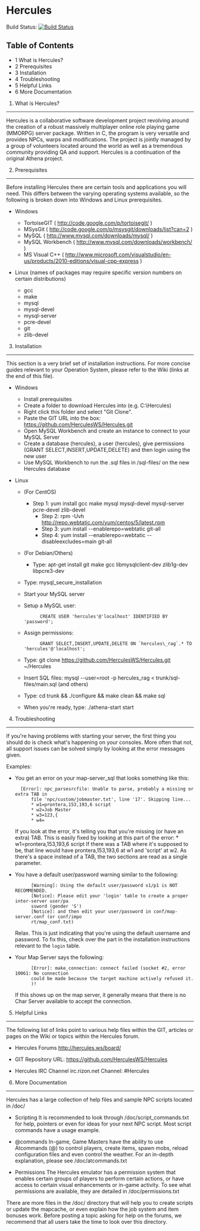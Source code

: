 Hercules
========

Build Status: [![Build Status](https://travis-ci.org/HerculesWS/Hercules.png?branch=master)](https://travis-ci.org/HerculesWS/Hercules) 

Table of Contents
---------
* 1 What is Hercules?
* 2 Prerequisites
* 3 Installation
* 4 Troubleshooting
* 5 Helpful Links
* 6 More Documentation

1. What is Hercules?
---------
Hercules is a collaborative software development project revolving around the
creation of a robust massively multiplayer online role playing game (MMORPG)
server package. Written in C, the program is very versatile and provides NPCs,
warps and modifications. The project is jointly managed by a group of volunteers
located around the world as well as a tremendous community providing QA and
support. Hercules is a continuation of the original Athena project.

2. Prerequisites
---------
Before installing Hercules there are certain tools and applications you will need.
This differs between the varying operating systems available, so the following
is broken down into Windows and Linux prerequisites.

* Windows
	* TortoiseGIT ( http://code.google.com/p/tortoisegit/ )
	* MSysGit ( http://code.google.com/p/msysgit/downloads/list?can=2 )
	* MySQL ( http://www.mysql.com/downloads/mysql/ )
	* MySQL Workbench ( http://www.mysql.com/downloads/workbench/ )
	* MS Visual C++ ( http://www.microsoft.com/visualstudio/en-us/products/2010-editions/visual-cpp-express )

* Linux (names of packages may require specific version numbers on certain distributions)
	* gcc
	* make
	* mysql
	* mysql-devel
	* mysql-server
	* pcre-devel
	* git
	* zlib-devel

3. Installation
---------
This section is a very brief set of installation instructions. For more concise guides
relevant to your Operation System, please refer to the Wiki (links at the end of this file).

* Windows
	* Install prerequisites
	* Create a folder to download Hercules into (e.g. C:\Hercules)
	* Right click this folder and select "Git Clone".
	* Paste the GIT URL into the box: https://github.com/HerculesWS/Hercules.git
	* Open MySQL Workbench and create an instance to connect to your MySQL Server
	* Create a database (hercules), a user (hercules), give permissions (GRANT SELECT,INSERT,UPDATE,DELETE)
		and then login using the new user
	* Use MySQL Workbench to run the .sql files in /sql-files/ on the new Hercules database

* Linux
	* (For CentOS)
		* Step 1: yum install gcc make mysql mysql-devel mysql-server pcre-devel zlib-devel
			* Step 2: rpm -Uvh http://repo.webtatic.com/yum/centos/5/latest.rpm
			* Step 3: yum install --enablerepo=webtatic git-all
			* Step 4: yum install --enablerepo=webtatic --disableexcludes=main git-all
	* (For Debian/Others)
		* Type: apt-get install git make gcc libmysqlclient-dev zlib1g-dev libpcre3-dev
	* Type: mysql_secure_installation
	* Start your MySQL server
	* Setup a MySQL user:

				CREATE USER 'hercules'@'localhost' IDENTIFIED BY 'password';
	* Assign permissions:

				GRANT SELECT,INSERT,UPDATE,DELETE ON `hercules\_rag`.* TO 'hercules'@'localhost';
	* Type: git clone https://github.com/HerculesWS/Hercules.git ~/Hercules
	* Insert SQL files: mysql --user=root -p hercules_rag < trunk/sql-files/main.sql (and others)
	* Type: cd trunk && ./configure && make clean && make sql
	* When you're ready, type: ./athena-start start



4. Troubleshooting
---------
If you're having problems with starting your server, the first thing you should
do is check what's happening on your consoles. More often that not, all support issues
can be solved simply by looking at the error messages given.

Examples:

* You get an error on your map-server_sql that looks something like this:

		[Error]: npc_parsesrcfile: Unable to parse, probably a missing or extra TAB in 
			file 'npc/custom/jobmaster.txt', line '17'. Skipping line...
			* w1=prontera,153,193,6 script
			* w2=Job Master
			* w3=123,{
			* w4=

	If you look at the error, it's telling you that you're missing (or have an extra) TAB.
		This is easily fixed by looking at this part of the error: * w1=prontera,153,193,6 script
		If there was a TAB where it's supposed to be, that line would have prontera,153,193,6 at w1
		and 'script' at w2. As there's a space instead of a TAB, the two sections are read as a
		single parameter.

* You have a default user/password warning similar to the following:
		
			[Warning]: Using the default user/password s1/p1 is NOT RECOMMENDED.
			[Notice]: Please edit your 'login' table to create a proper inter-server user/pa
			ssword (gender 'S')
			[Notice]: and then edit your user/password in conf/map-server.conf (or conf/impo
			rt/map_conf.txt)

	Relax. This is just indicating that you're using the default username and password. To
		fix this, check over the part in the installation instructions relevant to the `login` table.

* Your Map Server says the following:

			[Error]: make_connection: connect failed (socket #2, error 10061: No connection
			could be made because the target machine actively refused it.
			)!

	If this shows up on the map server, it generally means that there is no Char Server available
		to accept the connection.

5. Helpful Links
---------
The following list of links point to various help files within the GIT, articles or
pages on the Wiki or topics within the Hercules forum.

* Hercules Forums
	http://hercules.ws/board/

* GIT Repository URL:
	https://github.com/HerculesWS/Hercules

* Hercules IRC Channel
	irc.rizon.net
	Channel: #Hercules



6. More Documentation
---------
Hercules has a large collection of help files and sample NPC scripts located in /doc/

* Scripting
	It is recommended to look through /doc/script_commands.txt for help, pointers or
	even for ideas for your next NPC script. Most script commands have a usage example.

* @commands
	In-game, Game Masters have the ability to use Atcommands (@) to control players, 
	create items, spawn mobs, reload configuration files and even control the weather.
	For an in-depth explanation, please see /doc/atcommands.txt

* Permissions
	The Hercules emulator has a permission system that enables certain groups of players
	to perform certain actions, or have access to certain visual enhancements or in-game
	activity. To see what permissions are available, they are detailed in /doc/permissions.txt

There are more files in the /doc/ directory that will help you to create scripts or update the
mapcache, or even explain how the job system and item bonuses work. Before posting a topic asking
for help on the forums, we recommend that all users take the time to look over this directory.
